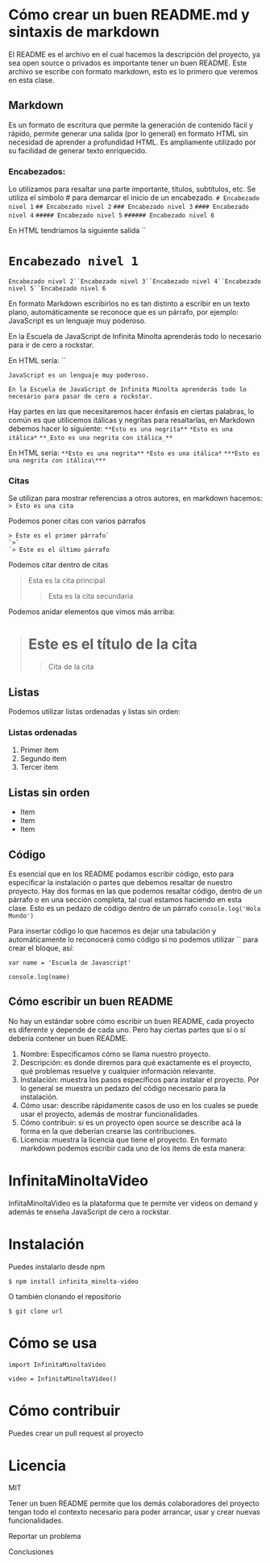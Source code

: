 # Cómo crear un buen README.md y sintaxis de markdown

El README es el archivo en el cual hacemos la descripción del proyecto, ya sea open source o privados es importante tener un buen README. Este archivo se escribe con formato markdown, esto es lo primero que veremos en esta clase.

## Markdown

Es un formato de escritura que permite la generación de contenido fácil y rápido, permite generar una salida (por lo general) en formato HTML sin necesidad de aprender a profundidad HTML. Es ampliamente utilizado por su facilidad de generar texto enriquecido.

### Encabezados:

Lo utilizamos para resaltar una parte importante, títulos, subtítulos, etc. Se utiliza el símbolo # para demarcar el inicio de un encabezado.
`# Encabezado nivel 1`
`## Encabezado nivel 2`
`### Encabezado nivel 3`
`#### Encabezado nivel 4`
`##### Encabezado nivel 5`
`###### Encabezado nivel 6`

En HTML tendríamos la siguiente salida
``

# `Encabezado nivel 1`


`Encabezado nivel 2``Encabezado nivel 3``Encabezado nivel 4``Encabezado nivel 5``Encabezado nivel 6`

En formato Markdown escribirlos no es tan distinto a escribir en un texto plano, automáticamente se reconoce que es un párrafo, por ejemplo:
JavaScript es un lenguaje muy poderoso.

En la Escuela de JavaScript de Infinita Minolta aprenderás todo lo necesario para ir
de cero a rockstar.

En HTML sería:
``

```
JavaScript es un lenguaje muy poderoso.
```


`En la Escuela de JavaScript de Infinita Minolta aprenderás todo lo necesario para pasar de cero a rockstar.`

Hay partes en las que necesitaremos hacer énfasis en ciertas palabras, lo común es que utilicemos itálicas y negritas para resaltarlas, en Markdown debemos hacer lo siguiente:
`**Esto es una negrita**`
`*Esto es una itálica*`
`**_Esto es una negrita con itálica_**`

En HTML sería:
`**Esto es una negrita**`
`*Esto es una itálica*`
`***Esto es una negrita con itálica\***`

### Citas

Se utilizan para mostrar referencias a otros autores, en markdown hacemos:
`> Esto es una cita`

Podemos poner citas con varios párrafos

```
> Este es el primer párrafo`
`>`
`> Este es el último párrafo
```

Podemos citar dentro de citas

> Esta es la cita principal
>
> > Esta es la cita secundaria

Podemos anidar elementos que vimos más arriba:

> # Este es el título de la cita
>
> > Cita de la cita

## Listas

Podemos utilizar listas ordenadas y listas sin orden:

### Listas ordenadas

1. Primer item
2. Segundo item
3. Tercer item

## Listas sin orden

- Item
- Item
- Item

## Código

Es esencial que en los README podamos escribir código, esto para especificar la instalación o partes que debemos resaltar de nuestro proyecto. Hay dos formas en las que podemos resaltar código, dentro de un párrafo o en una sección completa, tal cual estamos haciendo en esta clase.
Esto es un pedazo de código dentro de un párrafo `console.log('Hola Mundo')`

Para insertar código lo que hacemos es dejar una tabulación y automáticamente lo reconocerá como código si no podemos utilizar `` para crear el bloque, así:

```
var name = 'Escuela de Javascript'

console.log(name)
```

## Cómo escribir un buen README

No hay un estándar sobre cómo escribir un buen README, cada proyecto es diferente y depende de cada uno. Pero hay ciertas partes que sí o sí debería contener un buen README.

1. Nombre: Especificamos cómo se llama nuestro proyecto.
2. Descripción: es donde diremos para qué exactamente es el proyecto, qué problemas resuelve y cualquier información relevante.
3. Instalación: muestra los pasos específicos para instalar el proyecto. Por lo general se muestra un pedazo del código necesario para la instalación.
4. Cómo usar: describe rápidamente casos de uso en los cuales se puede usar el proyecto, además de mostrar funcionalidades.
5. Cómo contribuir: si es un proyecto open source se describe acá la forma en la que deberían crearse las contribuciones.
6. Licencia: muestra la licencia que tiene el proyecto.
   En formato markdown podemos escribir cada uno de los items de esta manera:

# InfinitaMinoltaVideo

InfiitaMinoltaVideo es la plataforma que te permite ver videos on demand y además
te enseña JavaScript de cero a rockstar.

# Instalación

Puedes instalarlo desde npm

```
$ npm install infinita_minolta-video
```

O también clonando el repositorio

```
$ git clone url
```

# Cómo se usa

```
import InfinitaMinoltaVideo

video = InfinitaMinoltaVideo()
```

# Cómo contribuir

Puedes crear un pull request al proyecto

# Licencia

MIT

Tener un buen README permite que los demás colaboradores del proyecto tengan todo el contexto necesario para poder arrancar, usar y crear nuevas funcionalidades.

Reportar un problema

Conclusiones
